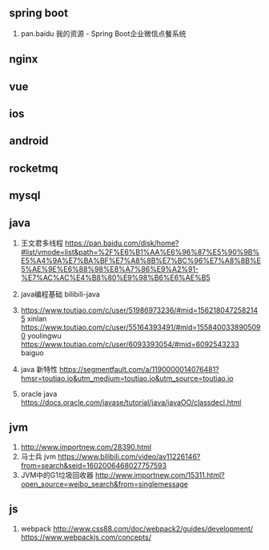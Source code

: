 ## spring boot
1. pan.baidu  我的资源 - Spring Boot企业微信点餐系统



## nginx



## vue




## ios 




## android




## rocketmq




## mysql



## java 
1. 王文君多线程 https://pan.baidu.com/disk/home?#list/vmode=list&path=%2F%E6%B1%AA%E6%96%87%E5%90%9B%E5%A4%9A%E7%BA%BF%E7%A8%8B%E7%BC%96%E7%A8%8B%E5%AE%9E%E6%88%98%E8%A7%86%E9%A2%91-%E7%AC%AC%E4%B8%80%E9%98%B6%E6%AE%B5

2. java编程基础 bilibili-java

3. https://www.toutiao.com/c/user/51986973236/#mid=1562180472582145  xinlan 
	https://www.toutiao.com/c/user/55164393491/#mid=1558400338905090 youlingwu	
	https://www.toutiao.com/c/user/6093393054/#mid=6092543233   baiguo


4. java 新特性 https://segmentfault.com/a/1190000014076481?hmsr=toutiao.io&utm_medium=toutiao.io&utm_source=toutiao.io

5. oracle java https://docs.oracle.com/javase/tutorial/java/javaOO/classdecl.html




## jvm
1. http://www.importnew.com/28390.html
2. 马士兵 jvm https://www.bilibili.com/video/av11226146?from=search&seid=1602006468027757593 
3.  JVM中的G1垃圾回收器 http://www.importnew.com/15311.html?open_source=weibo_search&from=singlemessage


## js
1. webpack http://www.css88.com/doc/webpack2/guides/development/
            https://www.webpackjs.com/concepts/







